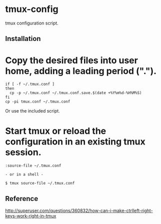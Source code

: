 tmux-config
===========

tmux configuration script.

Installation
------------

# Copy the desired files into user home, adding a leading period (".").

    if [ -f ~/.tmux.conf ]
    then
      cp -p ~/.tmux.conf ~/.tmux.conf.save.$(date +%Y%m%d-%H%M%S)
    fi
    cp -pi tmux.conf ~/.tmux.conf

   Or use the included script.

# Start tmux or reload the configuration in an existing tmux session.

	:source-file ~/.tmux.conf

	- or in a shell -

	$ tmux source-file ~/.tmux.conf

Reference
---------

http://superuser.com/questions/360832/how-can-i-make-ctrlleft-right-keys-work-right-in-tmux
 
